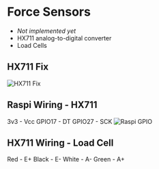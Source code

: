 # Force Sensors
- *Not implemented yet*
- HX711 analog-to-digital converter
- Load Cells

## HX711 Fix
![HX711 Fix](./force_sensors/hx711_fix.png)

## Raspi Wiring - HX711
3v3    - Vcc
GPIO17 - DT
GPIO27 - SCK
![Raspi GPIO](./raspi_w_gpio.jpg)


## HX711 Wiring - Load Cell
Red   - E+
Black - E-
White - A-
Green - A+
